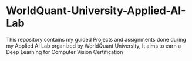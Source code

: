 # WorldQuant-University-Applied-AI-Lab
This repository contains my guided Projects and assignments done during my Applied AI Lab organized by WorldQuant University, It aims to earn a Deep Learning for Computer Vision Certification
